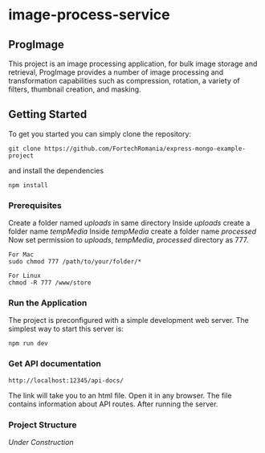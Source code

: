 # image-process-service
## ProgImage
This project is an image processing application, for bulk image storage and retrieval, ProgImage provides a number of image processing and transformation capabilities such as compression, rotation, a variety of filters, thumbnail creation, and masking. 

## Getting Started
To get you started you can simply clone the repository:

```
git clone https://github.com/FortechRomania/express-mongo-example-project
```
and install the dependencies
```
npm install
```

### Prerequisites

Create a folder named  *uploads* in same directory
Inside  *uploads* create a folder name *tempMedia*
Inside *tempMedia* create a folder name *processed*
Now set permission to *uploads*, *tempMedia*, *processed* directory as 777.

```
For Mac
sudo chmod 777 /path/to/your/folder/*

For Linux
chmod -R 777 /www/store
```

### Run the Application

The project is preconfigured with a simple development web server. The simplest way to start this server is:

    npm run dev

### Get API documentation
    http://localhost:12345/api-docs/

The link will take you to an html file. Open it in any browser. The file contains information about API routes.
After running the server.

### Project Structure

*Under Construction*
